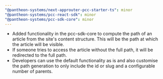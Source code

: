 ```yaml
---
"@pantheon-systems/next-approuter-pcc-starter-ts": minor
"@pantheon-systems/pcc-react-sdk": minor
"@pantheon-systems/pcc-sdk-core": minor
---
```


- Added functionality in the pcc-sdk-core to compute the path of an article from
the site's content structure. This will be the path at which the article will be
visible.
- If someone tries to access the article without the full path, it will be
redirected to the full path.
- Developers can use the default functionality as is and also customise the path
generation to only include the id or slug and a configurable number of parents.
